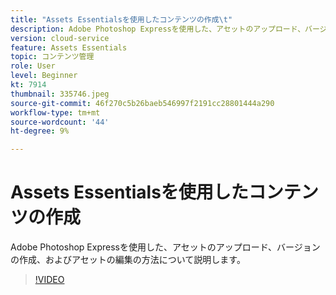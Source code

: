 ```yaml
---
title: "Assets Essentialsを使用したコンテンツの作成\t"
description: Adobe Photoshop Expressを使用した、アセットのアップロード、バージョンの作成、およびアセットの編集の方法について説明します。
version: cloud-service
feature: Assets Essentials
topic: コンテンツ管理
role: User
level: Beginner
kt: 7914
thumbnail: 335746.jpeg
source-git-commit: 46f270c5b26baeb546997f2191cc28801444a290
workflow-type: tm+mt
source-wordcount: '44'
ht-degree: 9%

---
```



# Assets Essentialsを使用したコンテンツの作成

Adobe Photoshop Expressを使用した、アセットのアップロード、バージョンの作成、およびアセットの編集の方法について説明します。

>[!VIDEO](https://video.tv.adobe.com/v/335746/?quality=9&learn=on)
